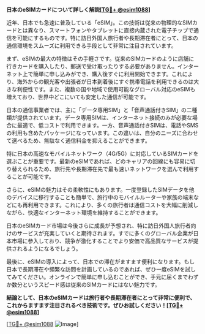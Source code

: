 **日本のeSIMカードについて詳しく解説[[TG💪+ @esim1088](https://t.me/s/esim1088)]**

近年、日本でも急速に普及している「eSIM」。この技術は従来の物理的なSIMカードとは異なり、スマートフォンやタブレットに直接内蔵された電子チップで通信を可能にするものです。特に訪日外国人旅行者や長期滞在者にとって、日本の通信環境をスムーズに利用できる手段として非常に注目されています。

まず、eSIMの最大の特徴はその手軽さです。従来のSIMカードのように店舗に行きカードを購入したり、郵送で受け取ったりする必要がありません。インターネット上で簡単に申し込みができ、購入後すぐに利用開始できます。これにより、海外からの観光客や出張者が日本到着後にすぐ携帯電話を利用できるのは大きな利便性です。また、複数の国や地域で使用可能なグローバル対応のeSIMも増えており、世界中どこにいても安定した通信が可能です。

日本の通信事業者では、主に「データ専用SIM」と「音声通話付きSIM」の二種類が提供されています。データ専用SIMは、インターネット接続のみが必要な場合に最適で、低コストで利用できます。一方、音声通話付きSIMは、電話やSMSの利用も含めたパッケージになっています。この違いは、自分のニーズに合わせて選べるため、無駄なく通信料金を抑えることができます。

特に日本の高速なモバイルネットワーク（4G/5G）に対応しているSIMカードを選ぶことが重要です。最新のeSIMであれば、どのキャリアの回線にも容易に切り替えられるため、旅行先や長期滞在先で最も速いネットワークを選んで利用することが可能です。

さらに、eSIMの魅力はその柔軟性にもあります。一度登録したSIMデータを他のデバイスに移行することも簡単で、旅行中のモバイルルーターや家族の端末などにも再利用できます。これにより、多くの旅行者は通信コストを大幅に削減しながら、快適なインターネット環境を維持することができます。

日本のeSIMカード市場は今後さらに成長が予想され、特に訪日外国人旅行者向けのサービスが充実していくと期待されます。すでに多くのグローバル企業が日本市場に参入しており、競争が激化することでより安価で高品質なサービスが提供されるようになるでしょう。

最後に、eSIMの導入によって、日本での滞在がますます便利になります。もし日本で長期滞在や頻繁な訪問を計画しているのであれば、ぜひ一度eSIMを試してみてください。オンラインで簡単に申し込むことができ、手元に届くまでわずか数分というスピード感は従来のSIMカードにはない魅力です。

**結論として、日本のeSIMカードは旅行者や長期滞在者にとって非常に便利で、これからますます注目されるべき技術です。ぜひお試しください！[[TG💪+ @esim1088](https://t.me/s/esim1088)]**

[[TG💪+ @esim1088](https://t.me/s/esim1088) ![Image](https://i.postimg.cc/Y0z9fWf4/image.png)]